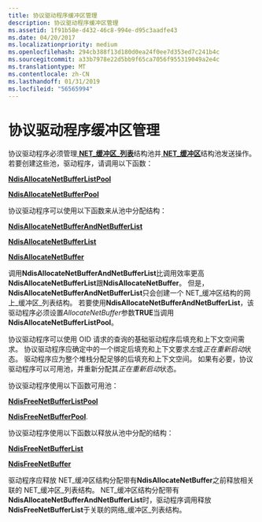 ```yaml
---
title: 协议驱动程序缓冲区管理
description: 协议驱动程序缓冲区管理
ms.assetid: 1f91b58e-d432-46c8-994e-d95c3aadfe43
ms.date: 04/20/2017
ms.localizationpriority: medium
ms.openlocfilehash: 294cb388f13d180d0ea24f0ee7d353ed7c241b4c
ms.sourcegitcommit: a33b7978e22d5bb9f65ca7056f955319049a2e4c
ms.translationtype: MT
ms.contentlocale: zh-CN
ms.lasthandoff: 01/31/2019
ms.locfileid: "56565994"
---
```

# <a name="protocol-driver-buffer-management"></a>协议驱动程序缓冲区管理





协议驱动程序必须管理[ **NET\_缓冲区\_列表**](https://msdn.microsoft.com/library/windows/hardware/ff568388)结构池并[ **NET\_缓冲区**](https://msdn.microsoft.com/library/windows/hardware/ff568376)结构池发送操作。 若要创建这些池，驱动程序，请调用以下函数：

[**NdisAllocateNetBufferListPool**](https://msdn.microsoft.com/library/windows/hardware/ff561611)

[**NdisAllocateNetBufferPool**](https://msdn.microsoft.com/library/windows/hardware/ff561613)

协议驱动程序可以使用以下函数来从池中分配结构：

[**NdisAllocateNetBufferAndNetBufferList**](https://msdn.microsoft.com/library/windows/hardware/ff561608)

[**NdisAllocateNetBufferList**](https://msdn.microsoft.com/library/windows/hardware/ff561609)

[**NdisAllocateNetBuffer**](https://msdn.microsoft.com/library/windows/hardware/ff561607)

调用**NdisAllocateNetBufferAndNetBufferList**比调用效率更高**NdisAllocateNetBufferList**跟**NdisAllocateNetBuffer**。 但是， **NdisAllocateNetBufferAndNetBufferList**只会创建一个 NET\_缓冲区结构的网上\_缓冲区\_列表结构。 若要使用**NdisAllocateNetBufferAndNetBufferList**，该驱动程序必须设置*AllocateNetBuffer*参数**TRUE**当调用**NdisAllocateNetBufferListPool**。

协议驱动程序可以使用 OID 请求的查询的基础驱动程序后填充和上下文空间需求。 协议驱动程序应确定中的一个绑定后填充和上下文要求*左*或*正在重新启动*状态。 驱动程序应为整个堆栈分配足够的后填充和上下文空间。 如果有必要，协议驱动程序可以可用池，并重新分配其*正在重新启动*状态。

协议驱动程序使用以下函数可用池：

[**NdisFreeNetBufferListPool**](https://msdn.microsoft.com/library/windows/hardware/ff562590)

[**NdisFreeNetBufferPool**](https://msdn.microsoft.com/library/windows/hardware/ff562592).

协议驱动程序使用以下函数以释放从池中分配的结构：

[**NdisFreeNetBufferList**](https://msdn.microsoft.com/library/windows/hardware/ff562583)

[**NdisFreeNetBuffer**](https://msdn.microsoft.com/library/windows/hardware/ff562582)

驱动程序应释放 NET\_缓冲区结构分配带有**NdisAllocateNetBuffer**之前释放相关联的 NET\_缓冲区\_列表结构。 NET\_缓冲区结构分配带有**NdisAllocateNetBufferAndNetBufferList**时，驱动程序调用释放**NdisFreeNetBufferList**于关联的网络\_缓冲区\_列表结构。

 

 





